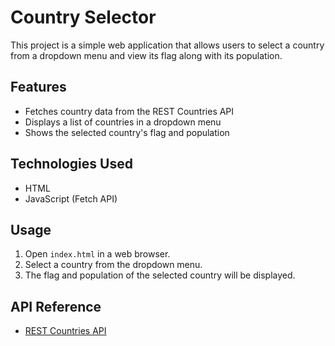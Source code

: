  # Country Selector

This project is a simple web application that allows users to select a country from a dropdown menu and view its flag along with its population.

## Features
- Fetches country data from the REST Countries API
- Displays a list of countries in a dropdown menu
- Shows the selected country's flag and population

## Technologies Used
- HTML
- JavaScript (Fetch API)

## Usage
1. Open `index.html` in a web browser.
2. Select a country from the dropdown menu.
3. The flag and population of the selected country will be displayed.

## API Reference
- [REST Countries API](https://restcountries.com/)
